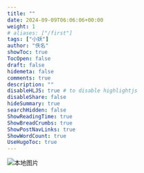```yaml
---
title: ""
date: 2024-09-09T06:06:06+00:00
weight: 1
# aliases: ["/first"]
tags: ["小妖"]
author: "佚名"
showToc: true
TocOpen: false
draft: false
hidemeta: false
comments: true
description: ""
disableHLJS: true # to disable highlightjs
disableShare: false
hideSummary: true
searchHidden: false
ShowReadingTime: true
ShowBreadCrumbs: true
ShowPostNavLinks: true
ShowWordCount: true
UseHugoToc: true
---
```



![本地图片](image.png)